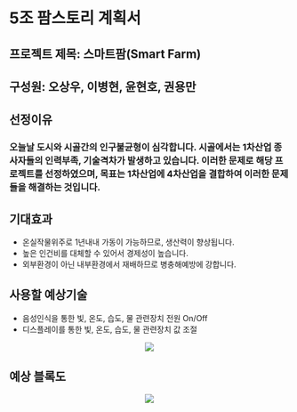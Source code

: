 # 5조 팜스토리 계획서
## 프로젝트 제목: 스마트팜(Smart Farm)
## 구성원: 오상우, 이병현, 윤현호, 권용만




## 선정이유
### 오늘날 도시와 시골간의 인구불균형이 심각합니다. 시골에서는 1차산업 종사자들의 인력부족, 기술격차가 발생하고 있습니다. 이러한 문제로 해당 프로젝트를 선정하였으며, 목표는 1차산업에 4차산업을 결합하여 이러한 문제들을 해결하는 것입니다.




## 기대효과
* 온실작물위주로 1년내내 가동이 가능하므로, 생산력이 향상됩니다.
* 높은 인건비를 대체할 수 있어서 경제성이 높습니다.
* 외부환경이 아닌 내부환경에서 재배하므로 병충해예방에 강합니다.




## 사용할 예상기술
* 음성인식을 통한 빛, 온도, 습도, 물 관련장치 전원 On/Off
* 디스플레이를 통한 빛, 온도, 습도, 물 관련장치 값 조절

<p align="center">
<img src="https://user-images.githubusercontent.com/61779129/224026774-82cbc40b-573a-47c9-83e2-e7c3a9caa31c.png">
</p>




## 예상 블록도
<p align="center">
<img src="https://user-images.githubusercontent.com/61779129/225299793-dcbb8320-24e8-4ee6-a167-ee3e6798714c.png">
</p>
